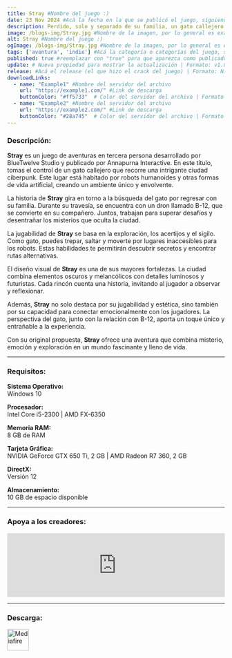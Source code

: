 ```yaml
---
title: Stray #Nombre del juego :)
date: 23 Nov 2024 #Acá la fecha en la que se publicó el juego, siguiendo este formato: Dia "30", Mes "Oct", Año "2024" = como debe quedar: 30 Oct 2024
description: Perdido, solo y separado de su familia, un gato callejero debe desentrañar un antiguo misterio para escapar de una ciberciudad olvidada y encontrar el camino a casa. #Acá una mini descripción del juego
image: /blogs-img/Stray.jpg #Nombre de la imagen, por lo general es exactamente el mismo nombre que el juego excluyendo lo ":" (Dos puntos)
alt: Stray #Nombre del juego :)
ogImage: /blogs-img/Stray.jpg #Nombre de la imagen, por lo general es exactamente el mismo nombre que el juego excluyendo lo ":" (Dos puntos)
tags: ['aventura', 'indie'] #Acá la categoría o categorías del juego, si es más de una se coloca en este formato: ['categoría1', 'categoría2']
published: true #reemplazar con "true" para que aparezca como publicado
update: # Nueva propiedad para mostrar la actualización | Formato: v1.0.0
release: #Acá el release (el que hizo el crack del juego) | Formato: Nicolhetti
downloadLinks:
  - name: "Example1" #Nombre del servidor del archivo
    url: "https://example1.com/" #Link de descarga
    buttonColor: "#ff5733"  # Color del servidor del archivo | Formato hexadecimal | MediaFire: #0171F0 | Buzzheavier: #FF6600 |
  - name: "Example2" #Nombre del servidor del archivo
    url: "https://example2.com/" #Link de descarga
    buttonColor: "#28a745"  # Color del servidor del archivo | Formato hexadecimal | MediaFire: #0171F0 | Buzzheavier: #FF6600 |
---
```


<!--En VSCode seleccionando una palabra, por ejemplo: "Stray" y apretando Ctrl+F2 se seleccionan todas las palabras iguales-->

### Descripción:
**Stray** es un juego de aventuras en tercera persona desarrollado por BlueTwelve Studio y publicado por Annapurna Interactive. En este título, tomas el control de un gato callejero que recorre una intrigante ciudad ciberpunk. Este lugar está habitado por robots humanoides y otras formas de vida artificial, creando un ambiente único y envolvente.  

La historia de **Stray** gira en torno a la búsqueda del gato por regresar con su familia. Durante su travesía, se encuentra con un dron llamado B-12, que se convierte en su compañero. Juntos, trabajan para superar desafíos y desentrañar los misterios que oculta la ciudad.  

La jugabilidad de **Stray** se basa en la exploración, los acertijos y el sigilo. Como gato, puedes trepar, saltar y moverte por lugares inaccesibles para los robots. Estas habilidades te permitirán descubrir secretos y encontrar rutas alternativas.  

El diseño visual de **Stray** es una de sus mayores fortalezas. La ciudad combina elementos oscuros y melancólicos con detalles luminosos y futuristas. Cada rincón cuenta una historia, invitando al jugador a observar y reflexionar.  

Además, **Stray** no solo destaca por su jugabilidad y estética, sino también por su capacidad para conectar emocionalmente con los jugadores. La perspectiva del gato, junto con la relación con B-12, aporta un toque único y entrañable a la experiencia.  

Con su original propuesta, **Stray** ofrece una aventura que combina misterio, emoción y exploración en un mundo fascinante y lleno de vida.
<!--Prompt para Chat-GPT: Hazme una descripción para el juego "Stray" y cada que menciones "Stray" ponlo en negrita -->

---

### Requisitos:
**Sistema Operativo:**  
Windows 10

**Procesador:**  
Intel Core i5-2300 | AMD FX-6350

**Memoria RAM:**  
8 GB de RAM

**Tarjeta Gráfica:**  
NVIDIA GeForce GTX 650 Ti, 2 GB | AMD Radeon R7 360, 2 GB

**DirectX:**  
Versión 12

**Almacenamiento:**  
10 GB de espacio disponible
<!--Si falta o sobra un requisito se quita o se agrega manteniendo el mismo formato-->

---

### Apoya a los creadores:
<iframe src="https://store.steampowered.com/widget/1332010/" frameborder="0" style="background-color: transparent; width: 100% !important; aspect-ratio: 646 / 190;"></iframe>

<!--Reemplazar los numeros (AppID) del juego (en este caso 2668510) por el numero (AppID) correspondiente con el juego a publicar-->
<!--El AppID se encuentra en la URL del Juego en Steam-->

---

### Descarga:

[<img src="https://gist.github.com/cxmeel/0dbc95191f239b631c3874f4ccf114e2/raw/download.svg" alt="Mediafire" height="50" />](https://www.mediafire.com/file/gmy8xed1slos9af/Stray.zip/file)

<!-- # se debe reemplazar por el link de descarga-->

<!--NOMBRE-DEL-SERVICIO se debe reemplazar por el servicio donde está subido el juego-->